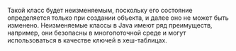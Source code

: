 Такой класс будет неизменяемым, поскольку его состояние определяется только при создании объекта, и далее оно не может быть изменено. Неизменяемые классы в Java имеют ряд преимуществ, например, они безопасны в многопоточной среде и могут использоваться в качестве ключей в хеш-таблицах.